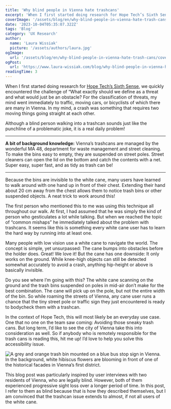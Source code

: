 ```yaml
---
title: 'Why blind people in Vienna hate trashcans'
excerpt: 'When I first started doing research for Hope Tech’s Sixth Sense, we quickly encountered the challenge of “What exactly should we define as a threat and what would just be an obstacle? For the classification of threats, my mind went immediately to traffic, moving cars,...'
coverImage: '/assets/blog/en/why-blind-people-in-vienna-hate-trash-cans/cover.png'
date: '2023-10-04T05:35:07.322Z'
tags: 'Blog'
category: 'UX Research'
author:
  name: 'Laura Wissiak'
  picture: '/assets/authors/laura.jpg'
ogImage:
  url: '/assets/blog/en/why-blind-people-in-vienna-hate-trash-cans/cover.jpg'
ogPost:
  url: 'https://www.laura-wissiak.com/blog/why-blind-people-in-vienna-hate-trash-cans'
readingTime: 3
---
```


When I first started doing research for [Hope Tech’s Sixth Sense](https://www.hopetech.vision/), we quickly encountered the challenge of “What exactly should we define as a threat and what would just be an obstacle? For the classification of threats, my mind went immediately to traffic, moving cars, or bicyclists of which there are many in Vienna. In my mind, a crash was something that requires two moving things going straight at each other.

Although a blind person walking into a trashcan sounds just like the punchline of a problematic joke, it is a real daily problem!

---

**A bit of background knowledge:**
Vienna’s trashcans are managed by the wonderful MA 48, department for waste management and street cleaning. To make the bins easy to empty, they are suspended on street poles. Street cleaners can open the lid on the bottom and catch the contents with a net. Super easy, super fast, and as tidy as trash can be!

---

Because the bins are invisible to the white cane, many users have learned to walk around with one hand up in front of their chest. Extending their hand about 20 cm away from the chest allows them to notice trash bins or other suspended objects. A neat trick to work around this!

The first person who mentioned this to me was using this technique all throughout our walk. At first, I had assumed that he was simply the kind of person who gesticulates a lot while talking. But when we reached the topic of “common mishaps” he immediately talked about the problem with trashcans. It seems like this is something every white cane user has to learn the hard way by running into at least one.

Many people with low vision use a white cane to navigate the world. The concept is simple, yet unsurpassed: The cane bumps into obstacles before the holder does. Great! We love it! But the cane has one downside: It only works on the ground. While knee-high objects can still be detected somewhat accurately to avoid a crash, anything hip-height or above is basically invisible.

Do you see where I’m going with this? The white cane scanning on the ground and the trash bins suspended on poles in mid-air don’t make for the best combination. The cane will pick up on the pole, but not the entire width of the bin. So while roaming the streets of Vienna, any cane user runs a chance that the tiny street pole or traffic sign they just encountered is ready to bodycheck them with a trashcan.

In the context of Hope Tech, this will most likely be an everyday use case. One that no one on the team saw coming: Avoiding those sneaky trash cans. But long term, I’d like to see the city of Vienna take this into consideration as well. So if anybody who is remotely responsible for the trash cans is reading this, hit me up! I’d love to help you solve this accessibility issue.

![A grey and orange trash bin mounted on a blue bus stop sign in Vienna. In the background, white hibiscus flowers are blooming in front of one of the historical facades in Vienna’s first district.](/assets/blog/en/why-blind-people-in-vienna-hate-trash-cans/image-1.jpg)

This blog post was particularly inspired by user interviews with two residents of Vienna, who are legally blind. However, both of them experienced progressive sight loss over a longer period of time. In this post, I refer to them as blind because that is how they described themselves, but I am convinced that the trashcan issue extends to almost, if not all users of the white cane.
